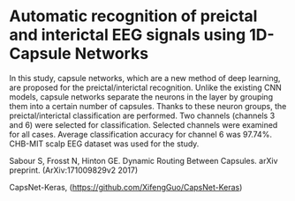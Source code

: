 # Automatic recognition of preictal and interictal EEG signals using 1D-Capsule Networks

In this study, capsule networks, which are a new method of deep learning, are proposed for the preictal/interictal recognition. Unlike the existing CNN models, capsule networks separate the neurons in the layer by grouping them into a certain number of capsules. Thanks to these neuron groups, the preictal/interictal classification are performed. Two channels (channels 3 and 6) were selected for classification. Selected channels were examined for all cases. Average classification accuracy for channel 6 was 97.74%.  CHB-MIT scalp EEG dataset was used for the study.

Sabour S, Frosst N, Hinton GE. Dynamic Routing Between Capsules. arXiv preprint. (ArXiv:171009829v2 2017)

CapsNet-Keras, (https://github.com/XifengGuo/CapsNet-Keras)

